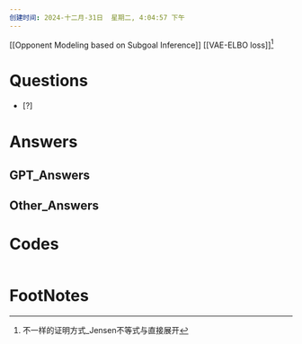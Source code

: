 ```yaml
---
创建时间: 2024-十二月-31日  星期二, 4:04:57 下午
---
```

[[Opponent Modeling based on Subgoal Inference]]
[[VAE-ELBO loss]][^1]

# Questions

- [?] 


# Answers

## GPT_Answers


## Other_Answers


# Codes

```python

```


# FootNotes

[^1]: 不一样的证明方式_Jensen不等式与直接展开